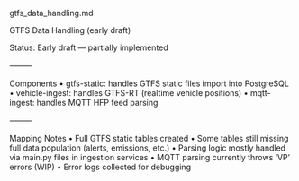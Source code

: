 gtfs_data_handling.md

GTFS Data Handling (early draft)

Status: Early draft — partially implemented

⸻

Components
	•	gtfs-static: handles GTFS static files import into PostgreSQL
	•	vehicle-ingest: handles GTFS-RT (realtime vehicle positions)
	•	mqtt-ingest: handles MQTT HFP feed parsing

⸻

Mapping Notes
	•	Full GTFS static tables created
	•	Some tables still missing full data population (alerts, emissions, etc.)
	•	Parsing logic mostly handled via main.py files in ingestion services
	•	MQTT parsing currently throws ‘VP’ errors (WIP)
	•	Error logs collected for debugging

